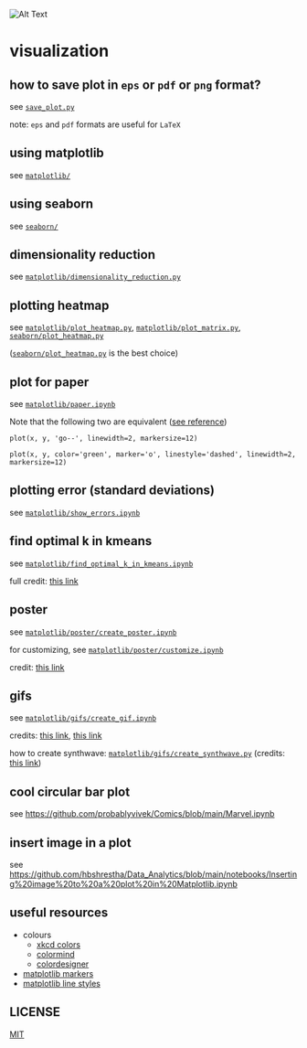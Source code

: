 ![Alt Text](https://media.giphy.com/media/l0MYGN6pCa23vnUnS/giphy.gif)

# visualization

## how to save plot in `eps` or `pdf` or `png` format?
see [`save_plot.py`](https://github.com/subhadarship/visualization/blob/master/save_plot.py)

note: `eps` and `pdf` formats are useful for `LaTeX`

## using matplotlib

see [`matplotlib/`](https://github.com/subhadarship/visualization/tree/master/matplotlib)

## using seaborn

see [`seaborn/`](https://github.com/subhadarship/visualization/tree/master/seaborn)

## dimensionality reduction

see [`matplotlib/dimensionality_reduction.py`](https://github.com/subhadarship/visualization/blob/master/matplotlib/dimensionality_reduction.py)

## plotting heatmap

see [`matplotlib/plot_heatmap.py`](https://github.com/subhadarship/visualization/blob/master/matplotlib/plot_heatmap.py), [`matplotlib/plot_matrix.py`](https://github.com/subhadarship/visualization/blob/master/matplotlib/plot_matrix.py), [`seaborn/plot_heatmap.py`](https://github.com/subhadarship/visualization/blob/master/seaborn/plot_heatmap.py)

([`seaborn/plot_heatmap.py`](https://github.com/subhadarship/visualization/blob/master/seaborn/plot_heatmap.py) is the best choice)

## plot for paper

see [`matplotlib/paper.ipynb`](https://github.com/subhadarship/visualization/blob/master/matplotlib/paper.ipynb)

Note that the following two are equivalent ([see reference](https://matplotlib.org/3.1.1/api/_as_gen/matplotlib.pyplot.plot.html))
```
plot(x, y, 'go--', linewidth=2, markersize=12)
```
```
plot(x, y, color='green', marker='o', linestyle='dashed', linewidth=2, markersize=12)
```

## plotting error (standard deviations)

see [`matplotlib/show_errors.ipynb`](https://github.com/subhadarship/visualization/blob/master/matplotlib/show_error.ipynb)

## find optimal k in kmeans
see [`matplotlib/find_optimal_k_in_kmeans.ipynb`](https://github.com/subhadarship/visualization/blob/master/matplotlib/find_optimal_k_in_kmeans.ipynb)

full credit: [this link](https://github.com/netsatsawat/tutorial_KmeansClustering/blob/master/Tutorial_K%20Means%20Clustering.ipynb)

## poster
see [`matplotlib/poster/create_poster.ipynb`](https://github.com/subhadarship/visualization/tree/master/matplotlib/poster/create_poster.ipynb)

for customizing, see [`matplotlib/poster/customize.ipynb`](https://github.com/subhadarship/visualization/blob/master/matplotlib/poster/customize.ipynb)

credit: [this link](https://github.com/Perishleaf/data-visualisation-scripts/tree/master/matplotlib_2019_temp)

## gifs
see [`matplotlib/gifs/create_gif.ipynb`](https://github.com/subhadarship/visualization/tree/master/matplotlib/gifs/create_gif.ipynb)

credits: [this link](https://towardsdatascience.com/quick-code-exporting-matplotlib-animations-49cd0ecf32ba), [this link](http://louistiao.me/posts/notebooks/embedding-matplotlib-animations-in-jupyter-as-interactive-javascript-widgets/)

how to create synthwave: [`matplotlib/gifs/create_synthwave.py`](https://github.com/subhadarship/visualization/tree/master/matplotlib/gifs/create_synthwave.py) (credits: [this link](https://towardsdatascience.com/creating-synthwave-with-matplotlib-ea7c9be59760))

## cool circular bar plot
see https://github.com/probablyvivek/Comics/blob/main/Marvel.ipynb

## insert image in a plot
see https://github.com/hbshrestha/Data_Analytics/blob/main/notebooks/Inserting%20image%20to%20a%20plot%20in%20Matplotlib.ipynb

## useful resources
- colours
  - [xkcd colors](https://xkcd.com/color/rgb/)
  - [colormind](http://colormind.io/)
  - [colordesigner](https://colordesigner.io/)
- [matplotlib markers](https://matplotlib.org/3.1.1/api/markers_api.html)
- [matplotlib line styles](https://matplotlib.org/gallery/lines_bars_and_markers/line_styles_reference.html)

## LICENSE

[MIT](https://github.com/subhadarship/visualization/tree/master/LICENSE)
